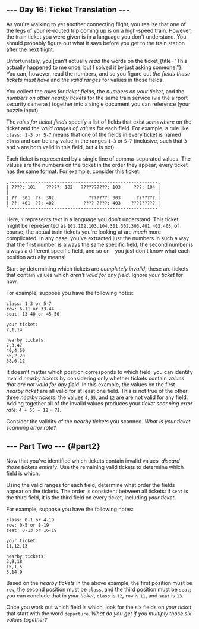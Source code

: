 \-\-- Day 16: Ticket Translation \-\--
--------------------------------------

As you\'re walking to yet another connecting flight, you realize that
one of the legs of your re-routed trip coming up is on a high-speed
train. However, the train ticket you were given is in a language you
don\'t understand. You should probably figure out what it says before
you get to the train station after the next flight.

Unfortunately, you [can\'t actually *read* the words on the
ticket]{title="This actually happened to me once, but I solved it by just asking someone."}.
You can, however, read the numbers, and so you figure out *the fields
these tickets must have* and *the valid ranges* for values in those
fields.

You collect the *rules for ticket fields*, the *numbers on your ticket*,
and the *numbers on other nearby tickets* for the same train service
(via the airport security cameras) together into a single document you
can reference (your puzzle input).

The *rules for ticket fields* specify a list of fields that exist
*somewhere* on the ticket and the *valid ranges of values* for each
field. For example, a rule like `class: 1-3 or 5-7` means that one of
the fields in every ticket is named `class` and can be any value in the
ranges `1-3` or `5-7` (inclusive, such that `3` and `5` are both valid
in this field, but `4` is not).

Each ticket is represented by a single line of comma-separated values.
The values are the numbers on the ticket in the order they appear; every
ticket has the same format. For example, consider this ticket:

    .--------------------------------------------------------.
    | ????: 101    ?????: 102   ??????????: 103     ???: 104 |
    |                                                        |
    | ??: 301  ??: 302             ???????: 303      ??????? |
    | ??: 401  ??: 402           ???? ????: 403    ????????? |
    '--------------------------------------------------------'

Here, `?` represents text in a language you don\'t understand. This
ticket might be represented as
`101,102,103,104,301,302,303,401,402,403`; of course, the actual train
tickets you\'re looking at are *much* more complicated. In any case,
you\'ve extracted just the numbers in such a way that the first number
is always the same specific field, the second number is always a
different specific field, and so on - you just don\'t know what each
position actually means!

Start by determining which tickets are *completely invalid*; these are
tickets that contain values which *aren\'t valid for any field*. Ignore
*your ticket* for now.

For example, suppose you have the following notes:

    class: 1-3 or 5-7
    row: 6-11 or 33-44
    seat: 13-40 or 45-50

    your ticket:
    7,1,14

    nearby tickets:
    7,3,47
    40,4,50
    55,2,20
    38,6,12

It doesn\'t matter which position corresponds to which field; you can
identify invalid *nearby tickets* by considering only whether tickets
contain *values that are not valid for any field*. In this example, the
values on the first *nearby ticket* are all valid for at least one
field. This is not true of the other three *nearby tickets*: the values
`4`, `55`, and `12` are are not valid for any field. Adding together all
of the invalid values produces your *ticket scanning error rate*:
`4 + 55 + 12` = *`71`*.

Consider the validity of the *nearby tickets* you scanned. *What is your
ticket scanning error rate?*

\-\-- Part Two \-\-- {#part2}
--------------------

Now that you\'ve identified which tickets contain invalid values,
*discard those tickets entirely*. Use the remaining valid tickets to
determine which field is which.

Using the valid ranges for each field, determine what order the fields
appear on the tickets. The order is consistent between all tickets: if
`seat` is the third field, it is the third field on every ticket,
including *your ticket*.

For example, suppose you have the following notes:

    class: 0-1 or 4-19
    row: 0-5 or 8-19
    seat: 0-13 or 16-19

    your ticket:
    11,12,13

    nearby tickets:
    3,9,18
    15,1,5
    5,14,9

Based on the *nearby tickets* in the above example, the first position
must be `row`, the second position must be `class`, and the third
position must be `seat`; you can conclude that in *your ticket*, `class`
is `12`, `row` is `11`, and `seat` is `13`.

Once you work out which field is which, look for the six fields on *your
ticket* that start with the word `departure`. *What do you get if you
multiply those six values together?*
